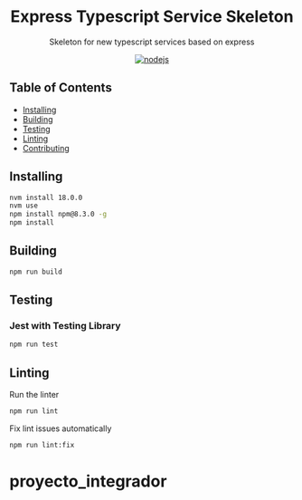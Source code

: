 <h1 align="center">Express Typescript Service Skeleton</h1>

<p align="center">
  Skeleton for new typescript services based on express
</p>

<p align="center">
    <a href="https://github.com/AlbertHernandez/express-typescript-service-skeleton/actions/workflows/nodejs.yml?branch=main"><img src="https://github.com/AlbertHernandez/express-typescript-service-skeleton/actions/workflows/nodejs.yml/badge.svg?branch=main" alt="nodejs"/></a>
</p>

## Table of Contents

- [Installing](#installing)
- [Building](#building)
- [Testing](#testing)
- [Linting](#linting)
- [Contributing](#contributing)

## Installing

```bash
nvm install 18.0.0
nvm use
npm install npm@8.3.0 -g
npm install
```

## Building

```bash
npm run build
```

## Testing

### Jest with Testing Library

```bash
npm run test
```

## Linting

Run the linter

```bash
npm run lint
```

Fix lint issues automatically

```bash
npm run lint:fix
```
# proyecto_integrador
